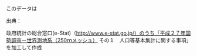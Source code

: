 このデータは

出典：

政府統計の総合窓口(e-Stat)（http://www.e-stat.go.jp/）のうち「平成２７年国勢調査－世界測地系（250ｍメッシュ） その１　人口等基本集計に関する事項」を加工して作成

